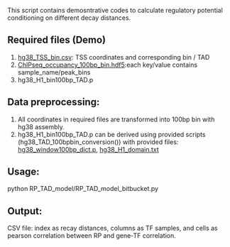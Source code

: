 This script contains demosntrative codes to calculate regulatory potential conditioning on different decay distances.

## Required files (Demo)
1. [hg38_TSS_bin.csv](https://bitbucket.org/liulab/tf_regulatory_distance/downloads/hg38_TSS_bin.csv): TSS coordinates and corresponding bin / TAD
2. [ChIPseq_occupancy_100bp_bin.hdf5](https://bitbucket.org/liulab/tf_regulatory_distance/downloads/TEAD1_YY1_ranked_occupancy_100bp_bin.hdf5):each key/value contains sample_name/peak_bins
3. hg38_H1_bin100bp_TAD.p

## Data preprocessing: 
1. All coordinates in required files are transformed into 100bp bin with hg38 assembly. 
2. hg38_H1_bin100bp_TAD.p can be derived using provided scripts (hg38_TAD_100bpbin_conversion()) with provided files: [hg38_window100bp_dict.p](https://bitbucket.org/liulab/tf_regulatory_distance/downloads/hg38_window100bp_dict.p), [hg38_H1_domain.txt](https://bitbucket.org/liulab/tf_regulatory_distance/downloads/hg38_H1_domain.txt)
	
## Usage:
python RP_TAD_model/RP_TAD_model_bitbucket.py 

## Output:
CSV file: index as recay distances, columns as TF samples, and cells as pearson correlation between RP and gene-TF correlation.
